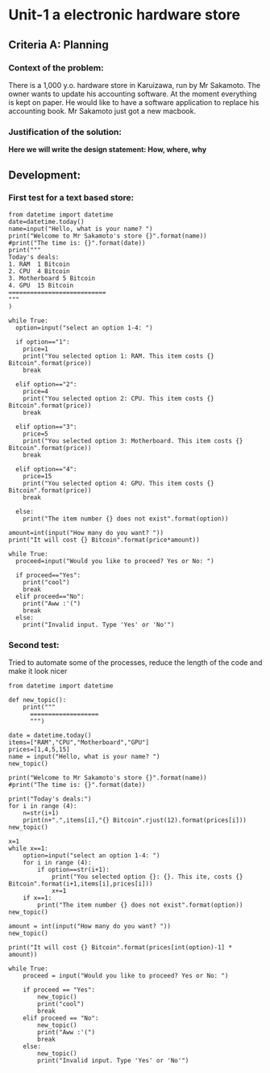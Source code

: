 # Unit-1 a electronic hardware store

## Criteria A: Planning

### Context of the problem:
There is a 1,000 y.o. hardware store in Karuizawa, run by Mr Sakamoto. The owner wants to update his accounting software. At the moment everything is kept on paper. He would like to have a software application to replace his accounting book. Mr Sakamoto just got a new macbook.

### Justification of the solution:
**Here we will write the design statement: How, where, why**

## Development:

### First test for a text based store:
```
from datetime import datetime
date=datetime.today()
name=input("Hello, what is your name? ")
print("Welcome to Mr Sakamoto's store {}".format(name))
#print("The time is: {}".format(date))
print("""
Today's deals:
1. RAM  1 Bitcoin
2. CPU  4 Bitcoin
3. Motherboard 5 Bitcoin
4. GPU  15 Bitcoin
===========================
"""
)

while True:
  option=input("select an option 1-4: ")

  if option=="1":
    price=1
    print("You selected option 1: RAM. This item costs {} Bitcoin".format(price))
    break

  elif option=="2":
    price=4
    print("You selected option 2: CPU. This item costs {} Bitcoin".format(price))
    break

  elif option=="3":
    price=5
    print("You selected option 3: Motherboard. This item costs {} Bitcoin".format(price))
    break

  elif option=="4":
    price=15
    print("You selected option 4: GPU. This item costs {} Bitcoin".format(price))
    break

  else:
    print("The item number {} does not exist".format(option))
  
amount=int(input("How many do you want? "))
print("It will cost {} Bitcoin".format(price*amount))

while True:
  proceed=input("Would you like to proceed? Yes or No: ")

  if proceed=="Yes":
    print("cool")
    break
  elif proceed=="No":
    print("Aww :'(")
    break
  else:
    print("Invalid input. Type 'Yes' or 'No'")
  ```
### Second test:
Tried to automate some of the processes, reduce the length of the code and make it look nicer

```
from datetime import datetime

def new_topic():
    print("""
      ===================
      """)

date = datetime.today()
items=["RAM","CPU","Motherboard","GPU"]
prices=[1,4,5,15]
name = input("Hello, what is your name? ")
new_topic()

print("Welcome to Mr Sakamoto's store {}".format(name))
#print("The time is: {}".format(date))

print("Today's deals:")
for i in range (4):
    n=str(i+1)
    print(n+".",items[i],"{} Bitcoin".rjust(12).format(prices[i]))
new_topic()

x=1
while x==1:
    option=input("select an option 1-4: ")
    for i in range (4):
        if option==str(i+1):
            print("You selected option {}: {}. This ite, costs {} Bitcoin".format(i+1,items[i],prices[i]))
            x+=1
    if x==1:
        print("The item number {} does not exist".format(option))
new_topic()

amount = int(input("How many do you want? "))
new_topic()

print("It will cost {} Bitcoin".format(prices[int(option)-1] * amount))

while True:
    proceed = input("Would you like to proceed? Yes or No: ")

    if proceed == "Yes":
        new_topic()
        print("cool")
        break
    elif proceed == "No":
        new_topic()
        print("Aww :'(")
        break
    else:
        new_topic()
        print("Invalid input. Type 'Yes' or 'No'")
```
